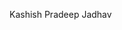 Kashish Pradeep Jadhav

<!---
KashishPJadhav/KashishPJadhav is a ✨ special ✨ repository because its `README.md` (this file) appears on your GitHub profile.
You can click the Preview link to take a look at your changes.
--->
